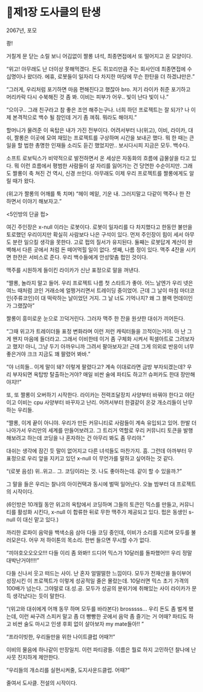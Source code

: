 # 제1장 도사클의 탄생

2067년, 포모&#x20;

&#x20;

쾅!&#x20;

&#x20;

거칠게 문 닫는 소릴 보니 어김없이 짤롱 녀석, 최종면접에서 또 떨어지고 온 모양이다. &#x20;

&#x20;

“위고! 아무래도 난 더이상 못해먹겠다. 돈도 쥐꼬리만큼 주는 회사인데 최종면접에 수십명이나 왔더라. 에휴, 로봇들이 일자리 다 차지한 마당에 무슨 한탄을 더 하겠냐만은.”&#x20;

&#x20;

“그러게, 우리처럼 포기하면 마음 편해진다고 했잖아 bro. 저기 라이카 취준 포기하고 머리카락 다시 수북해진 것 좀 봐. 이비는 피부가 어우.. 빛이 난다 빛이 나.”&#x20;

&#x20;

“으이구.. 그래 친구라고 참 좋은 조언 해주는구나. 너희 하던 프로젝트는 잘 되가? 나 이제 본격적으로 백수 될 참인데 거기 좀 껴줘. 뭐라도 해야지.”&#x20;

&#x20;

&#x20;

할머니가 물려준 이 옥탑은 내가 가진 전부이다. 어려서부터 나(위고), 이비, 라이카, 대쉬, 짤롱은 이곳에 모여 재밌는 프로젝트를 구상하며 시간을 보내곤 했다. 뭐 한 때는 큰 일을 할 법한 총명한 인재들 소리도 듣긴 했었지만.. 보시다시피 지금은 모두. 백수다. &#x20;

&#x20;

소프트 로보틱스가 비약적으로 발전하면서 온 세상은 자동화의 흐름에 급물살을 타고 있다. 뭐 이런 흐름에서 평범한 사람들이 설 자리를 잃어가는 건 당연한 수순이지만. 그래도 짤롱이 축 쳐진 건 역시, 신경 쓰인다. 아무래도 이제 우리 프로젝트를 짤롱에게도 알릴 때가 왔다.&#x20;

&#x20;

(위고가 짤롱의 어깨를 툭 치며) “헤이 메잍, 기운 내. 그러지말고 다같이 맥주나 한 잔 하면서 이야기 해보자고.”&#x20;

&#x20;

<5인방의 단골 펍>&#x20;

&#x20;

여긴 주인장은 x-null 이라는 로봇이다. 로봇이 일자리를 다 차지했다고 한동안 불만을 토로했던 우리이지만 확실히 사람보다 나은 구석이 있다. 먼저 주인장이 힘이 세서 아무도 분란 일으킬 생각을 못한다. 고로 펍의 질서가 유지된다. 둘째는 로봇답게 계산이 완벽해서 다른 곳에서 처럼 돈 떼어먹힐 일이 없다.  셋째, 나름 정이 있다. 맥주 4잔을 시키면 한잔은 서비스로 준다.  우리 백수들에게 안성맞춤 펍인 것이다.&#x20;

&#x20;

맥주를 시원하게 들이킨 라이카가 신난 표정으로 말을 꺼낸다.&#x20;

&#x20;

“짤롱, 놀라지 말고 들어. 우리 프로젝트 나름 첫 스타트가 좋아. 어느 날엔가 우리 넷은 여느 때처럼 코인 거래소에 얼쩡거리면서 트레이딩 중이었어. 근데 그 날이 마침 마더코인(주류코인)이 대 떡락하는 날이었던 거지. 그 날 너도 기억나지? 왜 그 블랙 먼데이인가 그랬잖아”&#x20;

&#x20;

짤롱이 흥미로운 눈으로 끄덕거린다. 그러자 맥주 한 잔을 원샷한 대쉬가 끼어든다.&#x20;

&#x20;

“그때 위고가 트레이더들 표정 변화라며 이런 저런 캐릭터들을 끄적이는거야. 아 난 그게 왠지 마음에 들더라고. 그래서 이비한테 이거 좀 구체화 시켜서 픽셀아트로 그려보자고 했지! 아니, 그냥 두기 아까우니까 그려서 팔아보자고! 근데 그게 의외로 반응이 너무 좋은거야 크크 지금도 꽤 팔렸어 봐바.”&#x20;

&#x20;

“야 너희들.. 이게 말이 돼? 이렇게 팔렸다고? 계속 이대로라면 금방 부자되겠는데? 우리 부자되면 옥탑방 탈출하는거야? 매일 비싼 술에 파티도 하고?! 슈퍼카도 한대 장만해야지!!”&#x20;

&#x20;

또, 또 짤롱이 오버하기 시작한다. 라이카는 전력조달장치 사양부터 바꿔야 한다고 야단이고 이비는 cpu 사양부터 바꾸자고 난리. 어려서부터 한결같이 온갖 개소리들이 난무하는 우리들. &#x20;

&#x20;

“짤롱, 이게 끝이 아니야. 우리가 만든 커뮤니티로 사람들이 계속 유입되고 있어. 한발 더 나아가서 우리만의 세계를 만들어보려고. 그 트리거 역할로 우리 커뮤니티 토큰을 발행해보려고 하는데 코딩을 나 혼자하는 건 아무리 봐도 좀 무리야.” &#x20;

&#x20;

대쉬는 생각에 잠긴 듯 말이 없어지고 다른 녀석들도 마찬가지. 흠. 그런데 아까부터 무표정으로 우리 앞을 지키고 있던 x-null 이 무언가를 말하고 싶어하는 것 같다. &#x20;

&#x20;

“(로봇 음성) 위..위고.. 그. 코딩이라는 것. 나도 좋아하는데. 같이 할 수 있을까.?”&#x20;

&#x20;

그 말을 들은 우리는 찰나의 아이컨택과 동시에 벌떡 일어난다. 오늘 밤부터 대 프로젝트의 시작이다. &#x20;

&#x20;

(6인방은 10개월 동안 위고의 옥탑에서 코딩하며 그들의 토큰인 믹스를 만들고, 커뮤니티를 활성화 시킨다, x-null 이 합류한 뒤로 무한 맥주가 제공되고 있다. 펍은 동생인 s-null 이 대신 맡고 있다.)&#x20;

&#x20;

까리한 로파이 음악을 백색소음 삼아 다들 코딩 중인데, 이비가 소리를 지르며 모두를 불러모은다. 어우 저 하이톤의 목소리. 한번 들으면 무시할 수가 없다.&#x20;

&#x20;

“끼야호오오오오!!! 다들 이리 좀 와봐!! 드디어 믹스가 10달러를 돌파했어!!! 우리 정말 대박난거야!!!!” &#x20;

&#x20;

다들 신나서 웃고 떠드는 사이. 난 혼자 얼떨떨한 느낌이다. 모두가 전재산을 들이부어 성장시킨 이 프로젝트가 이렇게 성공적일 줄은 몰랐는데. 10달러면 믹스 초기 가격의 100배가 넘는다. 그야말로 대.성.공.  모두가 성공의 분위기에 취해있는 사이 라이카가 문득 생각났다는 듯이 말한다.&#x20;

&#x20;

“(위고와 대쉬에게 어깨 동무 하며 모두를 바라본다) brosssss… 우리 돈도 좀 벌게 됐는데, 이런 싸구려 스피커 말고 좀 더 빵빵한 곳에서 음악 좀 즐기는 거 어때? 파티도 하고 비싼 술도 마시고 인생 후회 없이 살아보자 my mate들아!! ”&#x20;

&#x20;

“프라이빗한, 우리들만을 위한 나이트클럽 어때?!”&#x20;

&#x20;

이비의 물음에 하나같이 만장일치. 이런 파티광들. 이름은 뭘로 하지 고민하던 찰나에 난 사뭇 진지하게 제안한다.&#x20;

&#x20;

“우리들의 개소리를 실현시켜줄, 도지사운드클럽. 어때?”&#x20;

&#x20;

줄여서 도사클. 전설의 시작이다.&#x20;
